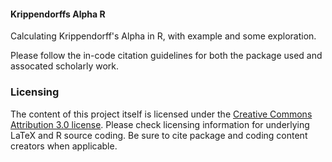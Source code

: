 #### Krippendorffs Alpha R
Calculating Krippendorff's Alpha in R, with example and some exploration.

Please follow the in-code citation guidelines for both the package used and assocated scholarly work.


### Licensing
The content of this project itself is licensed under the [Creative Commons Attribution 3.0 license](https://creativecommons.org/licenses/by/3.0/us/deed.en_US). Please check licensing information for underlying LaTeX and R source coding. Be sure to cite package and coding content creators when applicable. 
